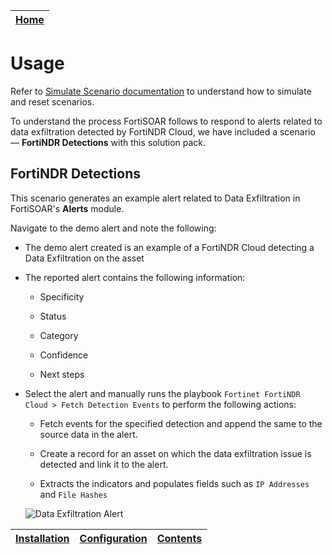 | [Home](../README.md) |
|----------------------|

# Usage

Refer to [Simulate Scenario documentation](https://github.com/fortinet-fortisoar/solution-pack-soc-simulator/blob/develop/docs/usage.md) to understand how to simulate and reset scenarios.

To understand the process FortiSOAR follows to respond to alerts related to data exfiltration detected by FortiNDR Cloud, we have included a scenario &mdash; **FortiNDR Detections** with this solution pack.

## FortiNDR Detections

This scenario generates an example alert related to Data Exfiltration in FortiSOAR's **Alerts** module.

Navigate to the demo alert and note the following:

- The demo alert created is an example of a FortiNDR Cloud detecting a Data Exfiltration on the asset

- The reported alert contains the following information:

    - Specificity 

    - Status

    - Category

    - Confidence

    - Next steps


- Select the alert and manually runs the playbook `Fortinet FortiNDR Cloud > Fetch Detection Events` to perform the following actions:

    - Fetch events for the specified detection and append the same to the source data in the alert.

    - Create a record for an asset on which the data exfiltration issue is detected and link it to the alert.

    - Extracts the indicators and populates fields such as `IP Addresses` and `File Hashes`

    ![Data Exfiltration Alert](./res/data-exfiltration-alert.png)

| [Installation](./docs/setup.md#installation) | [Configuration](./docs/setup.md#configuration) | [Contents](./docs/contents.md) |
|----------------------------------------------|------------------------------------------------|--------------------------------|